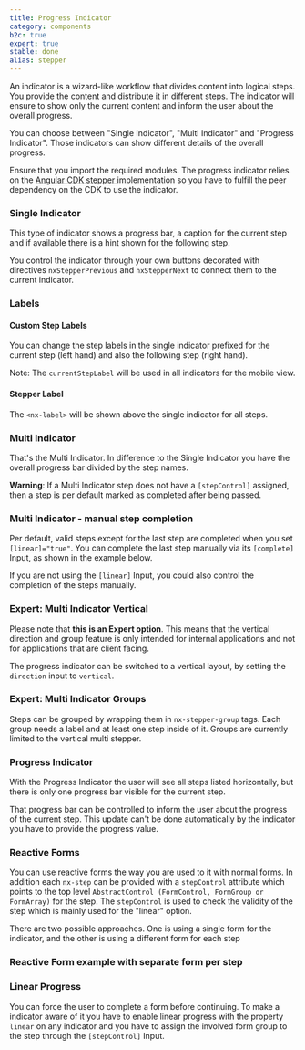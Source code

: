 ```yaml
---
title: Progress Indicator
category: components
b2c: true
expert: true
stable: done
alias: stepper
---
```


An indicator is a wizard-like workflow that divides content into logical steps. You provide the content and distribute it in different steps. The indicator will ensure to show only the current content and inform the user about the overall progress.

You can choose between "Single Indicator", "Multi Indicator" and "Progress Indicator". Those indicators can show different details of the overall progress.

Ensure that you import the required modules. The progress indicator relies on the [Angular CDK stepper ](https://material.angular.io/cdk/stepper/overview) implementation so you have to fulfill the peer dependency on the CDK to use the indicator.

### Single Indicator

This type of indicator shows a progress bar, a caption for the current step and if available there is a hint shown for the following step.

You control the indicator through your own buttons decorated with directives `nxStepperPrevious` and `nxStepperNext` to connect them to the current indicator.

<!-- example(progress-stepper) -->

### Labels

#### Custom Step Labels

You can change the step labels in the single indicator prefixed for the current step (left hand) and also the following step (right hand).

Note: The `currentStepLabel` will be used in all indicators for the mobile view.

<!-- example(progress-stepper-custom) -->

#### Stepper Label

The `<nx-label>` will be shown above the single indicator for all steps.

<!-- example(progress-stepper-title) -->

### Multi Indicator

That's the Multi Indicator. In difference to the Single Indicator you have the overall progress bar divided by the step names.

**Warning**: If a Multi Indicator step does not have a `[stepControl]` assigned, then a step is per default marked as completed after being passed.

<!-- example(progress-stepper-multi) -->

### Multi Indicator - manual step completion

Per default, valid steps except for the last step are completed when you set `[linear]="true"`. You can complete the last step manually via its `[complete]` Input, as shown in the example below.

<!-- example(progress-stepper-form) -->

If you are not using the `[linear]` Input, you could also control the completion of the steps manually.

<!-- example(progress-stepper-nonlinear) -->

<div class="docs-expert-container">

### Expert: Multi Indicator Vertical

Please note that **this is an Expert option**. This means that the vertical direction and group feature is only intended for internal applications and not for applications that are client facing.

The progress indicator can be switched to a vertical layout, by setting the `direction` input to `vertical`.

<!-- example(progress-stepper-multi-vertical) -->

### Expert: Multi Indicator Groups

Steps can be grouped by wrapping them in `nx-stepper-group` tags. Each group needs a label and at least one step inside of it. Groups are currently limited to the vertical multi stepper.

<!-- example(progress-stepper-multi-groups) -->

</div>

### Progress Indicator

With the Progress Indicator the user will see all steps listed horizontally, but there is only one progress bar visible for the current step.

That progress bar can be controlled to inform the user about the progress of the current step. This update can't be done automatically by the indicator you have to provide the progress value.

<!-- example(progress-stepper-step) -->

### Reactive Forms

You can use reactive forms the way you are used to it with normal forms. In addition each `nx-step` can be provided with a `stepControl` attribute which points to the top level `AbstractControl (FormControl, FormGroup or FormArray)` for the step. The `stepControl` is used to check the validity of the step which is mainly used for the "linear" option.

There are two possible approaches. One is using a single form for the indicator, and the other is using a different form for each step

<!-- example(progress-stepper-reactivesingle) -->

### Reactive Form example with separate form per step

<!-- example(progress-stepper-reactivemulti) -->

### Linear Progress

You can force the user to complete a form before continuing. To make a indicator aware of it you have to enable linear progress with the property `linear` on any indicator and you have to assign the involved form group to the step through the `[stepControl]` Input.

<!-- example(progress-stepper-progress) -->

